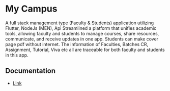 # My Campus

A full stack management type (Faculty & Students) application utilizing
Flutter, NodeJs (MEN), Api
Streamlined a platform that unifies academic tools, allowing faculty
and students to manage courses, share resources, communicate, and
receive updates in one app.
Students can make cover page pdf without internet.
The information of Faculties, Batches CR, Assignment, Tutorial, Viva etc
all are traceable for both faculty and students in this app.

## Documentation

- [Link]([https://docs.flutter.dev/get-started/codelab](https://docs.google.com/document/d/1TLRVyqxY0_bvOv0ZefIGkDnYIXW1Ilo0Ul5NjrE0XQ8/edit))
